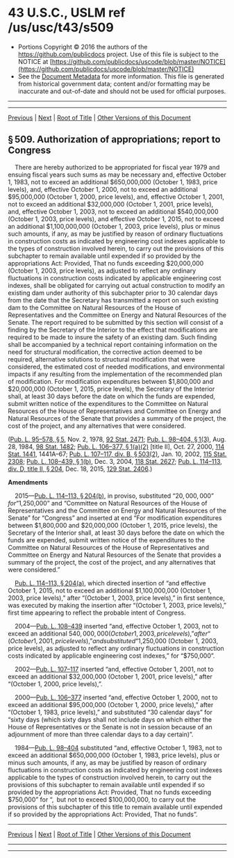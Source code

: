 ---
---

# 43 U.S.C., USLM ref /us/usc/t43/s509

* Portions Copyright © 2016 the authors of the https://github.com/publicdocs project.
  Use of this file is subject to the NOTICE at [https://github.com/publicdocs/uscode/blob/master/NOTICE](https://github.com/publicdocs/uscode/blob/master/NOTICE)
* See the [Document Metadata](././../../../../..//README.md) for more information.
  This file is generated from historical government data; content and/or formatting may be inaccurate and out-of-date and should not be used for official purposes.

----------
----------

[Previous](./../../../../..//us/usc/t43/ch12/schXI–A/m__us_usc_t43_s508.md) | [Next](./../../../../..//us/usc/t43/ch12/schXI–A/m__us_usc_t43_s509a.md) | [Root of Title](./../../../../../) | [Other Versions of this Document](https://publicdocs.github.io/go/links?ns=uslm&ref=%2Fus%2Fusc%2Ft43%2Fs509)

## § 509. Authorization of appropriations; report to Congress

    There are hereby authorized to be appropriated for fiscal year 1979 and ensuing fiscal years such sums as may be necessary and, effective October 1, 1983, not to exceed an additional $650,000,000 (October 1, 1983, price levels), and, effective October 1, 2000, not to exceed an additional $95,000,000 (October 1, 2000, price levels), and, effective October 1, 2001, not to exceed an additional $32,000,000 (October 1, 2001, price levels), and, effective October 1, 2003, not to exceed an additional $540,000,000 (October 1, 2003, price levels), and effective October 1, 2015, not to exceed an additional $1,100,000,000 (October 1, 2003, price levels), plus or minus such amounts, if any, as may be justified by reason of ordinary fluctuations in construction costs as indicated by engineering cost indexes applicable to the types of construction involved herein, to carry out the provisions of this subchapter to remain available until expended if so provided by the appropriations Act: Provided, That no funds exceeding $20,000,000 (October 1, 2003, price levels), as adjusted to reflect any ordinary fluctuations in construction costs indicated by applicable engineering cost indexes, shall be obligated for carrying out actual construction to modify an existing dam under authority of this subchapter prior to 30 calendar days from the date that the Secretary has transmitted a report on such existing dam to the Committee on Natural Resources of the House of Representatives and the Committee on Energy and Natural Resources of the Senate. The report required to be submitted by this section will consist of a finding by the Secretary of the Interior to the effect that modifications are required to be made to insure the safety of an existing dam. Such finding shall be accompanied by a technical report containing information on the need for structural modification, the corrective action deemed to be required, alternative solutions to structural modification that were considered, the estimated cost of needed modifications, and environmental impacts if any resulting from the implementation of the recommended plan of modification. For modification expenditures between $1,800,000 and $20,000,000 (October 1, 2015, price levels), the Secretary of the Interior shall, at least 30 days before the date on which the funds are expended, submit written notice of the expenditures to the Committee on Natural Resources of the House of Representatives and Committee on Energy and Natural Resources of the Senate that provides a summary of the project, the cost of the project, and any alternatives that were considered.

([Pub. L. 95–578, § 5][/us/pl/95/578/s5], Nov. 2, 1978, [92 Stat. 2471][/us/stat/92/2471]; [Pub. L. 98–404, § 1(3)][/us/pl/98/404/s1/3], Aug. 28, 1984, [98 Stat. 1482][/us/stat/98/1482]; [Pub. L. 106–377, § 1(a)(2)][/us/pl/106/377/s1/a/2] \[title II\], Oct. 27, 2000, [114 Stat. 1441][/us/stat/114/1441], 1441A–67; [Pub. L. 107–117, div. B, § 503(2)][/us/pl/107/117/s503/2], Jan. 10, 2002, [115 Stat. 2308][/us/stat/115/2308]; [Pub. L. 108–439, § 1(b)][/us/pl/108/439/s1/b], Dec. 3, 2004, [118 Stat. 2627][/us/stat/118/2627]; [Pub. L. 114–113, div. D, title II, § 204][/us/pl/114/113/s204], Dec. 18, 2015, [129 Stat. 2406][/us/stat/129/2406].)

 __Amendments__ 

    2015—[Pub. L. 114–113, § 204(b)][/us/pl/114/113/s204/b], in proviso, substituted “$20,000,000” for “$1,250,000” and “Committee on Natural Resources of the House of Representatives and the Committee on Energy and Natural Resources of the Senate” for “Congress” and inserted at end “For modification expenditures between $1,800,000 and $20,000,000 (October 1, 2015, price levels), the Secretary of the Interior shall, at least 30 days before the date on which the funds are expended, submit written notice of the expenditures to the Committee on Natural Resources of the House of Representatives and Committee on Energy and Natural Resources of the Senate that provides a summary of the project, the cost of the project, and any alternatives that were considered.”

    [Pub. L. 114–113, § 204(a)][/us/pl/114/113/s204/a], which directed insertion of “and effective October 1, 2015, not to exceed an additional $1,100,000,000 (October 1, 2003, price levels),” after “(October 1, 2003, price levels),” in first sentence, was executed by making the insertion after “(October 1, 2003, price levels),” first time appearing to reflect the probable intent of Congress.

    2004—[Pub. L. 108–439][/us/pl/108/439] inserted “and, effective October 1, 2003, not to exceed an additional $540,000,000 (October 1, 2003, price levels),” after “(October 1, 2001, price levels),” and substituted “$1,250,000 (October 1, 2003, price levels), as adjusted to reflect any ordinary fluctuations in construction costs indicated by applicable engineering cost indexes,” for “$750,000”.

    2002—[Pub. L. 107–117][/us/pl/107/117] inserted “and, effective October 1, 2001, not to exceed an additional $32,000,000 (October 1, 2001, price levels),” after “(October 1, 2000, price levels),”.

    2000—[Pub. L. 106–377][/us/pl/106/377] inserted “and, effective October 1, 2000, not to exceed an additional $95,000,000 (October 1, 2000, price levels),” after “(October 1, 1983, price levels),” and substituted “30 calendar days” for “sixty days (which sixty days shall not include days on which either the House of Representatives or the Senate is not in session because of an adjournment of more than three calendar days to a day certain)”.

    1984—[Pub. L. 98–404][/us/pl/98/404] substituted “and, effective October 1, 1983, not to exceed an additional $650,000,000 (October 1, 1983, price levels), plus or minus such amounts, if any, as may be justified by reason of ordinary fluctuations in construction costs as indicated by engineering cost indexes applicable to the types of construction involved herein, to carry out the provisions of this subchapter to remain available until expended if so provided by the appropriations Act: Provided, That no funds exceeding $750,000” for “, but not to exceed $100,000,000, to carry out the provisions of this subchapter of this title to remain available until expended if so provided by the appropriations Act: Provided, That no funds”.

----------

[Previous](./../../../../..//us/usc/t43/ch12/schXI–A/m__us_usc_t43_s508.md) | [Next](./../../../../..//us/usc/t43/ch12/schXI–A/m__us_usc_t43_s509a.md) | [Root of Title](./../../../../../) | [Other Versions of this Document](https://publicdocs.github.io/go/links?ns=uslm&ref=%2Fus%2Fusc%2Ft43%2Fs509)

----------
----------

[/us/pl/95/578/s5]: https://publicdocs.github.io/go/links?ns=uslm&ref=%2Fus%2Fpl%2F95%2F578%2Fs5
[/us/stat/92/2471]: https://publicdocs.github.io/go/links?ns=uslm&ref=%2Fus%2Fstat%2F92%2F2471
[/us/pl/98/404/s1/3]: https://publicdocs.github.io/go/links?ns=uslm&ref=%2Fus%2Fpl%2F98%2F404%2Fs1%2F3
[/us/stat/98/1482]: https://publicdocs.github.io/go/links?ns=uslm&ref=%2Fus%2Fstat%2F98%2F1482
[/us/pl/106/377/s1/a/2]: https://publicdocs.github.io/go/links?ns=uslm&ref=%2Fus%2Fpl%2F106%2F377%2Fs1%2Fa%2F2
[/us/stat/114/1441]: https://publicdocs.github.io/go/links?ns=uslm&ref=%2Fus%2Fstat%2F114%2F1441
[/us/pl/107/117/s503/2]: https://publicdocs.github.io/go/links?ns=uslm&ref=%2Fus%2Fpl%2F107%2F117%2Fs503%2F2
[/us/stat/115/2308]: https://publicdocs.github.io/go/links?ns=uslm&ref=%2Fus%2Fstat%2F115%2F2308
[/us/pl/108/439/s1/b]: https://publicdocs.github.io/go/links?ns=uslm&ref=%2Fus%2Fpl%2F108%2F439%2Fs1%2Fb
[/us/stat/118/2627]: https://publicdocs.github.io/go/links?ns=uslm&ref=%2Fus%2Fstat%2F118%2F2627
[/us/pl/114/113/s204]: https://publicdocs.github.io/go/links?ns=uslm&ref=%2Fus%2Fpl%2F114%2F113%2Fs204
[/us/stat/129/2406]: https://publicdocs.github.io/go/links?ns=uslm&ref=%2Fus%2Fstat%2F129%2F2406
[/us/pl/114/113/s204/b]: https://publicdocs.github.io/go/links?ns=uslm&ref=%2Fus%2Fpl%2F114%2F113%2Fs204%2Fb
[/us/pl/114/113/s204/a]: https://publicdocs.github.io/go/links?ns=uslm&ref=%2Fus%2Fpl%2F114%2F113%2Fs204%2Fa
[/us/pl/108/439]: https://publicdocs.github.io/go/links?ns=uslm&ref=%2Fus%2Fpl%2F108%2F439
[/us/pl/107/117]: https://publicdocs.github.io/go/links?ns=uslm&ref=%2Fus%2Fpl%2F107%2F117
[/us/pl/106/377]: https://publicdocs.github.io/go/links?ns=uslm&ref=%2Fus%2Fpl%2F106%2F377
[/us/pl/98/404]: https://publicdocs.github.io/go/links?ns=uslm&ref=%2Fus%2Fpl%2F98%2F404


